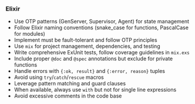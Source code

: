 ### Elixir

- Use OTP patterns (GenServer, Supervisor, Agent) for state management
- Follow Elixir naming conventions (snake_case for functions, PascalCase for modules)
- Implement must be fault-tolerant and follow OTP principles
- Use `mix` for project management, dependencies, and testing
- Write comprehensive ExUnit tests, follow coverage guidelines in `mix.exs`
- Include proper `@doc` and `@spec` annotations but exclude for private functions
- Handle errors with `{:ok, result}` and `{:error, reason}` tuples
- Avoid using `try`/`catch`/`rescue` macros
- Leverage pattern matching and guard clauses
- When available, always use `with` but not for single line expressions
- Avoid excessive comments in the code base
